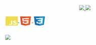 <div align="center">
  <a href="https://github.com/Saymon-Kauffmann">
  <img height="160em" src="https://github-readme-stats.vercel.app/api?username=Saymon-Kauffmann&show_icons=true&theme=tokyonight&include_all_commits=true&count_private=true"/>
  <img height="160em" src="https://github-readme-stats.vercel.app/api/top-langs/?username=Saymon-Kauffmann&layout=compact&langs_count=7&theme=tokyonight"/>
</div>

<div style="display: inline_block"><br>
  <img align="center" alt="Saymon-JavaScript" height="30" width="40" src="https://raw.githubusercontent.com/devicons/devicon/master/icons/javascript/javascript-plain.svg">
  <img align="center" alt="Saymon-HTML" height="30" width="40" src="https://raw.githubusercontent.com/devicons/devicon/master/icons/html5/html5-original.svg">
  <img align="center" alt="Saymon-CSS" height="30" width="40" src="https://raw.githubusercontent.com/devicons/devicon/master/icons/css3/css3-original.svg">
 </div>
 
  ##
  
 <div>
   <a href="https://www.instagram.com/saymon_kauffmann" target="_blank"><img src="https://img.shields.io/badge/-Instagram-%23E4405F?style=for-the-badge&logo=instagram&logoColor=white" target="_blank"></a>
 </div>
